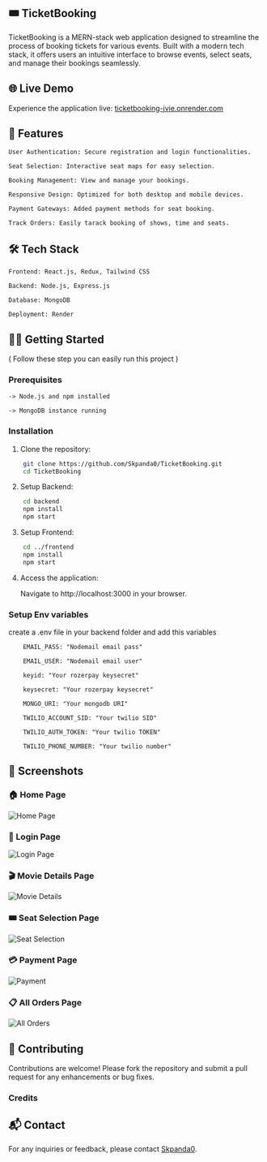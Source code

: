 ## 🎟️ TicketBooking

TicketBooking is a MERN-stack web application designed to streamline the process of booking tickets for various events. Built with a modern tech stack, it offers users an intuitive interface to browse events, select seats, and manage their bookings seamlessly.

## 🌐 Live Demo

Experience the application live: [ticketbooking-jvie.onrender.com](https://ticketbooking-jvie.onrender.com)

## 🚀 Features

    User Authentication: Secure registration and login functionalities.

    Seat Selection: Interactive seat maps for easy selection.

    Booking Management: View and manage your bookings.

    Responsive Design: Optimized for both desktop and mobile devices.

    Payment Gateways: Added payment methods for seat booking.

    Track Orders: Easily tarack booking of shows, time and seats.

 ## 🛠️ Tech Stack

    Frontend: React.js, Redux, Tailwind CSS

    Backend: Node.js, Express.js

    Database: MongoDB

    Deployment: Render

## 🧑‍💻 Getting Started 
( Follow these step you can easily run this project )
    
### Prerequisites

    -> Node.js and npm installed

    -> MongoDB instance running

### Installation

1. Clone the repository:
```bash
    git clone https://github.com/Skpanda0/TicketBooking.git
    cd TicketBooking
```
2. Setup Backend:
```bash
    cd backend
    npm install
    npm start
```
3. Setup Frontend:
```bash
    cd ../frontend
    npm install
    npm start
```
4. Access the application:

    Navigate to http://localhost:3000 in your browser.

### Setup Env variables
create a .env file in your backend folder and add this variables

```    
    EMAIL_PASS: "Nodemail email pass"

    EMAIL_USER: "Nodemail email user"
    
    keyid: "Your rozerpay keysecret"
    
    keysecret: "Your rozerpay keysecret"
    
    MONGO_URI: "Your mongodb URI"

    TWILIO_ACCOUNT_SID: "Your twilio SID"

    TWILIO_AUTH_TOKEN: "Your twilio TOKEN"

    TWILIO_PHONE_NUMBER: "Your twilio number"
```

## 📸 Screenshots

### 🏠 Home Page  
![Home Page](frontend/src/assets/home-page.png)

### 🔐 Login Page  
![Login Page](frontend/src/assets/login.png)

### 🎬 Movie Details Page  
![Movie Details](frontend/src/assets/movie-details.png)

### 🎟️ Seat Selection Page  
![Seat Selection](frontend/src/assets/booking-seats.png)

### 💳 Payment Page  
![Payment](frontend/src/assets/payment.png)

### 📋 All Orders Page  
![All Orders](frontend/src/assets/orders.png)



## 🤝 Contributing

Contributions are welcome! Please fork the repository and submit a pull request for any enhancements or bug fixes.

### Credits 

## 📬 Contact

For any inquiries or feedback, please contact [Skpanda0](https://github.com/Skpanda0).